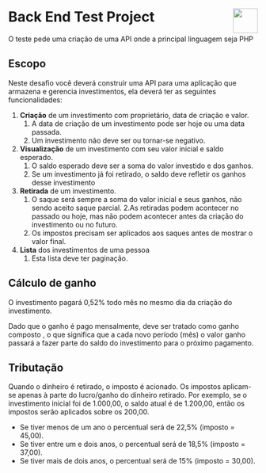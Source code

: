 # Back End Test Project <img src="https://www.moveissimonetti.com.br/arquivos/header-logo.png?v=636639862737800000" align="right" height="50px" />

O teste pede uma criação de uma API onde a principal linguagem seja PHP

## Escopo

Neste desafio você deverá construir uma API para uma aplicação que armazena e gerencia investimentos, ela deverá ter as seguintes funcionalidades:
1. __Criação__ de um investimento com proprietário, data de criação e valor.
    1. A data de criação de um investimento pode ser hoje ou uma data passada.
    2. Um investimento não deve ser ou tornar-se negativo.
2. __Visualização__ de um investimento com seu valor inicial e saldo esperado.
    1. O saldo esperado deve ser a soma do valor investido e dos ganhos.
    2. Se um investimento já foi retirado, o saldo deve refletir os ganhos desse investimento
3. __Retirada__ de um investimento.
    1. O saque será sempre a soma do valor inicial e seus ganhos, não sendo aceito saque parcial.
    2.As retiradas podem acontecer no passado ou hoje, mas não podem acontecer antes da criação do investimento ou no futuro.
    3. Os impostos precisam ser aplicados aos saques antes de mostrar o valor final.
4. __Lista__ dos investimentos de uma pessoa
    1. Esta lista deve ter paginação.

## Cálculo de ganho

O investimento pagará 0,52% todo mês no mesmo dia da criação do investimento.

Dado que o ganho é pago mensalmente, deve ser tratado como ganho composto , o que significa que a cada novo período (mês) o valor ganho passará a fazer parte do saldo do investimento para o próximo pagamento.

## Tributação

Quando o dinheiro é retirado, o imposto é acionado. Os impostos aplicam-se apenas à parte do lucro/ganho do dinheiro retirado. Por exemplo, se o investimento inicial foi de 1.000,00, o saldo atual é de 1.200,00, então os impostos serão aplicados sobre os 200,00.

* Se tiver menos de um ano o percentual será de 22,5% (imposto = 45,00).
* Se tiver entre um e dois anos, o percentual será de 18,5% (imposto = 37,00).
* Se tiver mais de dois anos, o percentual será de 15% (imposto = 30,00).
